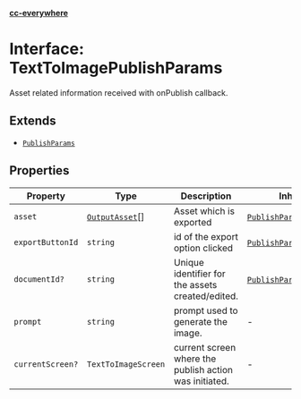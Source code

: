 [**cc-everywhere**](../../../../../index.md)

<HorizontalLine />

# Interface: TextToImagePublishParams

Asset related information received with onPublish callback.

## Extends

- [`PublishParams`](publish-params.md)

## Properties

| Property | Type | Description | Inherited from |
| ------ | ------ | ------ | ------ |
| `asset` | [`OutputAsset`](../../asset-types/interfaces/output-asset.md)[] | Asset which is exported | [`PublishParams`](publish-params.md).[`asset`](publish-params.md#asset) |
| `exportButtonId` | `string` | id of the export option clicked | [`PublishParams`](publish-params.md).[`exportButtonId`](publish-params.md#exportbuttonid) |
| `documentId?` | `string` | Unique identifier for the assets created/edited. | [`PublishParams`](publish-params.md).[`documentId`](publish-params.md#documentid) |
| `prompt` | `string` | prompt used to generate the image. | - |
| `currentScreen?` | `TextToImageScreen` | current screen where the publish action was initiated. | - |
